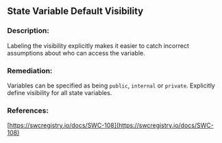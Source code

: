 ## State Variable Default Visibility

### Description:
Labeling the visibility explicitly makes it easier to catch incorrect assumptions about who can access the variable.

### Remediation:
Variables can be specified as being `public`, `internal` or `private`. Explicitly define visibility for all state variables.

### References:
[https://swcregistry.io/docs/SWC-108](https://swcregistry.io/docs/SWC-108)